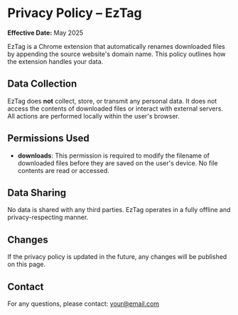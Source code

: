 # Privacy Policy – EzTag

**Effective Date:** May 2025

EzTag is a Chrome extension that automatically renames downloaded files by appending the source website's domain name. This policy outlines how the extension handles your data.

## Data Collection

EzTag does **not** collect, store, or transmit any personal data. It does not access the contents of downloaded files or interact with external servers. All actions are performed locally within the user's browser.

## Permissions Used

- **downloads**: This permission is required to modify the filename of downloaded files before they are saved on the user's device. No file contents are read or accessed.

## Data Sharing

No data is shared with any third parties. EzTag operates in a fully offline and privacy-respecting manner.

## Changes

If the privacy policy is updated in the future, any changes will be published on this page.

## Contact

For any questions, please contact: [your@email.com](mailto:your@email.com)